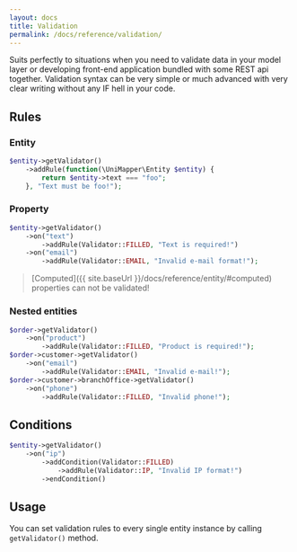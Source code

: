 ```yaml
---
layout: docs
title: Validation
permalink: /docs/reference/validation/
---
```


Suits perfectly to situations when you need to validate data in your model layer or developing front-end application bundled with some REST api together.
Validation syntax can be very simple or much advanced with very clear writing without any IF hell in your code.

## Rules

### Entity
```php
$entity->getValidator()
    ->addRule(function(\UniMapper\Entity $entity) {
        return $entity->text === "foo";
    }, "Text must be foo!");
```

### Property
~~~ php
$entity->getValidator()
    ->on("text")
        ->addRule(Validator::FILLED, "Text is required!")
    ->on("email")
        ->addRule(Validator::EMAIL, "Invalid e-mail format!");
~~~

> [Computed]({{ site.baseUrl }}/docs/reference/entity/#computed) properties can not be validated!

### Nested entities
~~~ php
$order->getValidator()
    ->on("product")
        ->addRule(Validator::FILLED, "Product is required!");
$order->customer->getValidator()
    ->on("email")
        ->addRule(Validator::EMAIL, "Invalid e-mail!");
$order->customer->branchOffice->getValidator()
    ->on("phone")
        ->addRule(Validator::FILLED, "Invalid phone!");
~~~

## Conditions
~~~ php
$entity->getValidator()
    ->on("ip")
        ->addCondition(Validator::FILLED)
            ->addRule(Validator::IP, "Invalid IP format!")
        ->endCondition()
~~~

## Usage
You can set validation rules to every single entity instance by calling `getValidator()` method.
